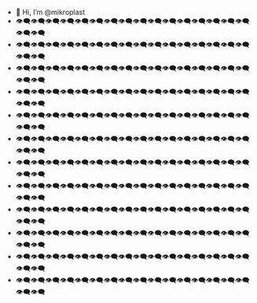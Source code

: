 - 👋 Hi, I’m @mikroplast
- 👁️‍🗨️👁️‍🗨️👁️‍🗨️👁️‍🗨️👁️‍🗨️👁️‍🗨️👁️‍🗨️👁️‍🗨️👁️‍🗨️👁️‍🗨️👁️‍🗨️👁️‍🗨️👁️‍🗨️👁️‍🗨️👁️‍🗨️👁️‍🗨️👁️‍🗨️👁️‍🗨️
- 👁️‍🗨️👁️‍🗨️👁️‍🗨️👁️‍🗨️👁️‍🗨️👁️‍🗨️👁️‍🗨️👁️‍🗨️👁️‍🗨️👁️‍🗨️👁️‍🗨️👁️‍🗨️👁️‍🗨️👁️‍🗨️👁️‍🗨️👁️‍🗨️👁️‍🗨️👁️‍🗨️
- 👁️‍🗨️👁️‍🗨️👁️‍🗨️👁️‍🗨️👁️‍🗨️👁️‍🗨️👁️‍🗨️👁️‍🗨️👁️‍🗨️👁️‍🗨️👁️‍🗨️👁️‍🗨️👁️‍🗨️👁️‍🗨️👁️‍🗨️👁️‍🗨️👁️‍🗨️👁️‍🗨️
- 👁️‍🗨️👁️‍🗨️👁️‍🗨️👁️‍🗨️👁️‍🗨️👁️‍🗨️👁️‍🗨️👁️‍🗨️👁️‍🗨️👁️‍🗨️👁️‍🗨️👁️‍🗨️👁️‍🗨️👁️‍🗨️👁️‍🗨️👁️‍🗨️👁️‍🗨️👁️‍🗨️
- 👁️‍🗨️👁️‍🗨️👁️‍🗨️👁️‍🗨️👁️‍🗨️👁️‍🗨️👁️‍🗨️👁️‍🗨️👁️‍🗨️👁️‍🗨️👁️‍🗨️👁️‍🗨️👁️‍🗨️👁️‍🗨️👁️‍🗨️👁️‍🗨️👁️‍🗨️👁️‍🗨️
- 👁️‍🗨️👁️‍🗨️👁️‍🗨️👁️‍🗨️👁️‍🗨️👁️‍🗨️👁️‍🗨️👁️‍🗨️👁️‍🗨️👁️‍🗨️👁️‍🗨️👁️‍🗨️👁️‍🗨️👁️‍🗨️👁️‍🗨️👁️‍🗨️👁️‍🗨️👁️‍🗨️
- 👁️‍🗨️👁️‍🗨️👁️‍🗨️👁️‍🗨️👁️‍🗨️👁️‍🗨️👁️‍🗨️👁️‍🗨️👁️‍🗨️👁️‍🗨️👁️‍🗨️👁️‍🗨️👁️‍🗨️👁️‍🗨️👁️‍🗨️👁️‍🗨️👁️‍🗨️👁️‍🗨️
- 👁️‍🗨️👁️‍🗨️👁️‍🗨️👁️‍🗨️👁️‍🗨️👁️‍🗨️👁️‍🗨️👁️‍🗨️👁️‍🗨️👁️‍🗨️👁️‍🗨️👁️‍🗨️👁️‍🗨️👁️‍🗨️👁️‍🗨️👁️‍🗨️👁️‍🗨️👁️‍🗨️
- 👁️‍🗨️👁️‍🗨️👁️‍🗨️👁️‍🗨️👁️‍🗨️👁️‍🗨️👁️‍🗨️👁️‍🗨️👁️‍🗨️👁️‍🗨️👁️‍🗨️👁️‍🗨️👁️‍🗨️👁️‍🗨️👁️‍🗨️👁️‍🗨️👁️‍🗨️👁️‍🗨️
- 👁️‍🗨️👁️‍🗨️👁️‍🗨️👁️‍🗨️👁️‍🗨️👁️‍🗨️👁️‍🗨️👁️‍🗨️👁️‍🗨️👁️‍🗨️👁️‍🗨️👁️‍🗨️👁️‍🗨️👁️‍🗨️👁️‍🗨️👁️‍🗨️👁️‍🗨️👁️‍🗨️
- 👁️‍🗨️👁️‍🗨️👁️‍🗨️👁️‍🗨️👁️‍🗨️👁️‍🗨️👁️‍🗨️👁️‍🗨️👁️‍🗨️👁️‍🗨️👁️‍🗨️👁️‍🗨️👁️‍🗨️👁️‍🗨️👁️‍🗨️👁️‍🗨️👁️‍🗨️👁️‍🗨️
- 👁️‍🗨️👁️‍🗨️👁️‍🗨️👁️‍🗨️👁️‍🗨️👁️‍🗨️👁️‍🗨️👁️‍🗨️👁️‍🗨️👁️‍🗨️👁️‍🗨️👁️‍🗨️👁️‍🗨️👁️‍🗨️👁️‍🗨️👁️‍🗨️👁️‍🗨️👁️‍🗨️
